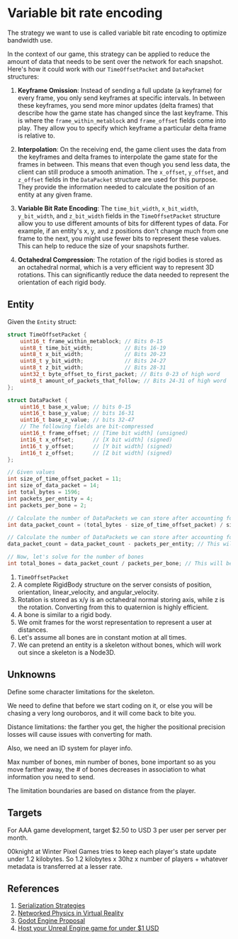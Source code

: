 # Variable bit rate encoding

The strategy we want to use is called variable bit rate encoding to optimize bandwidth use.

In the context of our game, this strategy can be applied to reduce the amount of data that needs to be sent over the network for each snapshot. Here's how it could work with our `TimeOffsetPacket` and `DataPacket` structures:

1. **Keyframe Omission**: Instead of sending a full update (a keyframe) for every frame, you only send keyframes at specific intervals. In between these keyframes, you send more minor updates (delta frames) that describe how the game state has changed since the last keyframe. This is where the `frame_within_metablock` and `frame_offset` fields come into play. They allow you to specify which keyframe a particular delta frame is relative to.

2. **Interpolation**: On the receiving end, the game client uses the data from the keyframes and delta frames to interpolate the game state for the frames in between. This means that even though you send less data, the client can still produce a smooth animation. The `x_offset`, `y_offset`, and `z_offset` fields in the `DataPacket` structure are used for this purpose. They provide the information needed to calculate the position of an entity at any given frame.

3. **Variable Bit Rate Encoding**: The `time_bit_width`, `x_bit_width`, `y_bit_width`, and `z_bit_width` fields in the `TimeOffsetPacket` structure allow you to use different amounts of bits for different types of data. For example, if an entity's x, y, and z positions don't change much from one frame to the next, you might use fewer bits to represent these values. This can help to reduce the size of your snapshots further.

4. **Octahedral Compression**: The rotation of the rigid bodies is stored as an octahedral normal, which is a very efficient way to represent 3D rotations. This can significantly reduce the data needed to represent the orientation of each rigid body.

## Entity

Given the `Entity` struct:

```cpp
struct TimeOffsetPacket {
    uint16_t frame_within_metablock; // Bits 0-15
    uint8_t time_bit_width;          // Bits 16-19
    uint8_t x_bit_width;             // Bits 20-23
    uint8_t y_bit_width;             // Bits 24-27
    uint8_t z_bit_width;             // Bits 28-31
    uint32_t byte_offset_to_first_packet; // Bits 0-23 of high word
    uint8_t amount_of_packets_that_follow; // Bits 24-31 of high word
};

struct DataPacket {
    uint16_t base_x_value; // bits 0-15
    uint16_t base_y_value; // bits 16-31
    uint16_t base_z_value; // bits 32-47
    // The following fields are bit-compressed
    uint16_t frame_offset; // [Time bit width] (unsigned)
    int16_t x_offset;      // [X bit width] (signed)
    int16_t y_offset;      // [Y bit width] (signed)
    int16_t z_offset;      // [Z bit width] (signed)
};
```

```cpp
// Given values
int size_of_time_offset_packet = 11;
int size_of_data_packet = 14;
int total_bytes = 1596;
int packets_per_entity = 4;
int packets_per_bone = 2;

// Calculate the number of DataPackets we can store after accounting for one TimeOffsetPacket
int data_packet_count = (total_bytes - size_of_time_offset_packet) / size_of_data_packet; // This will be 113

// Calculate the number of DataPackets we can store after accounting for the entity's position, orientation, linear_velocity and angular_velocity
data_packet_count = data_packet_count - packets_per_entity; // This will be 109

// Now, let's solve for the number of bones
int total_bones = data_packet_count / packets_per_bone; // This will be 54
```

1. `TimeOffsetPacket`
1. A complete RigidBody structure on the server consists of position, orientation, linear_velocity, and angular_velocity.
1. Rotation is stored as x/y is an octahedral normal storing axis, while z is the rotation. Converting from this to quaternion is highly efficient.
1. A bone is similar to a rigid body.
1. We omit frames for the worst representation to represent a user at distances.
1. Let's assume all bones are in constant motion at all times.
1. We can pretend an entity is a skeleton without bones, which will work out since a skeleton is a Node3D.

## Unknowns

Define some character limitations for the skeleton.

We need to define that before we start coding on it, or else you will be chasing a very long ouroboros, and it will come back to bite you.

Distance limitations: the farther you get, the higher the positional precision losses will cause issues with converting for math.

Also, we need an ID system for player info.

Max number of bones, min number of bones, bone important so as you move farther away, the # of bones decreases in association to what information you need to send.

The limitation boundaries are based on distance from the player.

## Targets

For AAA game development, target $2.50 to USD 3 per user per server per month.

00knight at Winter Pixel Games tries to keep each player's state update under 1.2 kilobytes. So 1.2 kilobytes x 30hz x number of players + whatever metadata is transferred at a lesser rate.

## References

1. [Serialization Strategies](https://gafferongames.com/post/serialization_strategies/)
2. [Networked Physics in Virtual Reality](https://www.youtube.com/watch?v=sx4IIQL0x7c)
3. [Godot Engine Proposal](https://github.com/godotengine/godot-proposals/issues/3375)
4. [Host your Unreal Engine game for under $1 USD](https://aws.amazon.com/blogs/gametech/how-to-host-your-unreal-engine-game-for-under-1-per-player-with-amazon-gamelift/)
